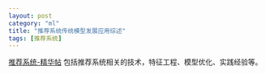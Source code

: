 ```yaml
---
layout: post
category: "ml"
title: "推荐系统传统模型发展应用综述"
tags: [推荐系统]
---
```


<!-- TOC -->


<!-- /TOC -->

[推荐系统-精华帖](https://www.zhihu.com/topic/19563024/top-answers) 包括推荐系统相关的技术，特征工程、模型优化、实践经验等。


